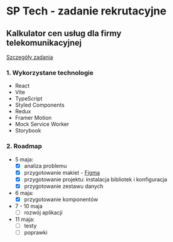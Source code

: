 # SP Tech - zadanie rekrutacyjne

## Kalkulator cen usług dla firmy telekomunikacyjnej

[Szczegóły zadania](https://www.sptech.pl/_files/ugd/764a63_50328068d6fd4a6e9f581c79eb90b7e9.pdf)

### 1. Wykorzystane technologie

- React
- Vite
- TypeScript
- Styled Components
- Redux
- Framer Motion
- Mock Service Worker
- Storybook

### 2. Roadmap

- 5 maja:
  - [x] analiza problemu
  - [x] przygotowanie makiet - [Figma](https://www.figma.com/file/2kv37BvNj3hucj2qLP23fn)
  - [x] przygotowanie projektu: instalacja bibliotek i konfiguracja
  - [x] przygotowanie zestawu danych
- 6 maja:
  - [x] przygotowanie komponentów
- 7 - 10 maja
  - [ ] rozwój aplikacji
- 11 maja:
  - [ ] testy
  - [ ] poprawki

